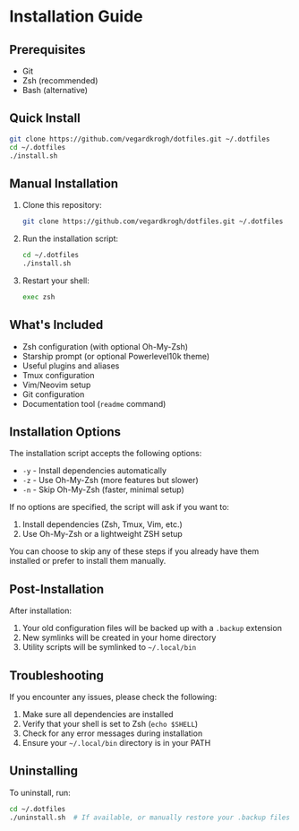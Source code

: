 # Installation Guide

## Prerequisites

- Git
- Zsh (recommended)
- Bash (alternative)

## Quick Install

```bash
git clone https://github.com/vegardkrogh/dotfiles.git ~/.dotfiles
cd ~/.dotfiles
./install.sh
```

## Manual Installation

1. Clone this repository:
   ```bash
   git clone https://github.com/vegardkrogh/dotfiles.git ~/.dotfiles
   ```

2. Run the installation script:
   ```bash
   cd ~/.dotfiles
   ./install.sh
   ```

3. Restart your shell:
   ```bash
   exec zsh
   ```

## What's Included

- Zsh configuration (with optional Oh-My-Zsh)
- Starship prompt (or optional Powerlevel10k theme)
- Useful plugins and aliases
- Tmux configuration
- Vim/Neovim setup
- Git configuration
- Documentation tool (`readme` command)

## Installation Options

The installation script accepts the following options:

- `-y` - Install dependencies automatically
- `-z` - Use Oh-My-Zsh (more features but slower)
- `-n` - Skip Oh-My-Zsh (faster, minimal setup)

If no options are specified, the script will ask if you want to:

1. Install dependencies (Zsh, Tmux, Vim, etc.)
2. Use Oh-My-Zsh or a lightweight ZSH setup

You can choose to skip any of these steps if you already have them installed or prefer to install them manually.

## Post-Installation

After installation:

1. Your old configuration files will be backed up with a `.backup` extension
2. New symlinks will be created in your home directory
3. Utility scripts will be symlinked to `~/.local/bin`

## Troubleshooting

If you encounter any issues, please check the following:

1. Make sure all dependencies are installed
2. Verify that your shell is set to Zsh (`echo $SHELL`)
3. Check for any error messages during installation
4. Ensure your `~/.local/bin` directory is in your PATH

## Uninstalling

To uninstall, run:

```bash
cd ~/.dotfiles
./uninstall.sh  # If available, or manually restore your .backup files
``` 
